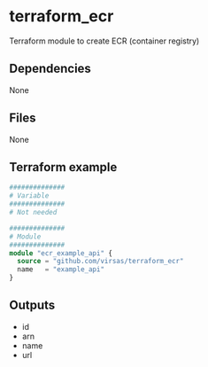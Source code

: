 # terraform_ecr

Terraform module to create ECR (container registry)

##  Dependencies

None

## Files

None

## Terraform example

``` terraform
##############
# Variable
##############
# Not needed

##############
# Module
##############
module "ecr_example_api" {
  source = "github.com/virsas/terraform_ecr"
  name   = "example_api"
}
```

## Outputs

- id
- arn
- name
- url
